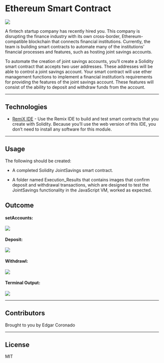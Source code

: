 # Ethereum Smart Contract

![](Images/eth.png)

A fintech startup company has recently hired you. This company is disrupting the finance industry with its own cross-border, Ethereum-compatible blockchain that connects financial institutions. Currently, the team is building smart contracts to automate many of the institutions’ financial processes and features, such as hosting joint savings accounts.

To automate the creation of joint savings accounts, you’ll create a Solidity smart contract that accepts two user addresses. These addresses will be able to control a joint savings account. Your smart contract will use ether management functions to implement a financial institution’s requirements for providing the features of the joint savings account. These features will consist of the ability to deposit and withdraw funds from the account.


---

## Technologies

* [RemiX IDE](https://remix.ethereum.org) - Use the Remix IDE to build and test smart contracts that you create with Solidity. Because you’ll use the web version of this IDE, you don’t need to install any software for this module.

---

## Usage

The following should be created: 

- A completed Solidity JointSavings smart contract.

- A folder named Execution_Results that contains images that confirm deposit and withdrawal transactions, which are designed to test the JointSavings functionality in the JavaScript VM, worked as expected.

## Outcome 

#### setAccounts: 

![](Execution_Results/setAccounts.png)

#### Deposit: 

![](Execution_Results/10ether.png)

#### Withdrawl:

![](Execution_Results/10withdraw.png)

#### Terminal Output: 

![](Execution_Results/terminal_output.png)

---

## Contributors

Brought to you by Edgar Coronado

---

## License

MIT